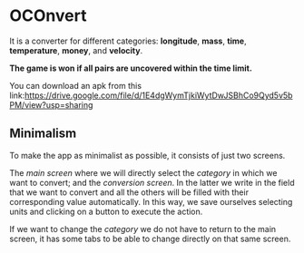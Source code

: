 # OCOnvert

It is a converter for different categories: **longitude**, **mass**, **time**, **temperature**, **money**, and **velocity**.

**The game is won if all pairs are uncovered within the time limit.**

You can download an apk from this link:<https://drive.google.com/file/d/1E4dgWymTjkiWytDwJSBhCo9Qyd5v5bPM/view?usp=sharing>

## Minimalism

To make the app as minimalist as possible, it consists of just two screens.

The *main screen* where we will directly select the *category* in which we want to convert; and the *conversion screen*. In the latter we write in the field that we want to convert and all the others will be filled with their corresponding value automatically. In this way, we save ourselves selecting units and clicking on a button to execute the action.

If we want to change the *category* we do not have to return to the main screen, it has some tabs to be able to change directly on that same screen.
